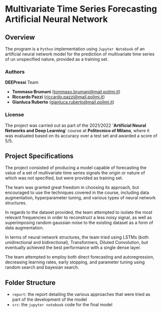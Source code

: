 # Multivariate Time Series Forecasting Artificial Neural Network
## Overview
The program is a `Python` implementation using `Jupyter Notebook` of an artificial neural network model for the prediction of multivariate time series of un unspecified nature, provided as a training set.

### Authors
<b>DEEPressi</b> Team
- <b>Tommaso Brumani</b> (tommaso.brumani@mail.polimi.it)
- <b>Riccardo Pazzi</b> (riccardo.pazzi@mail.polimi.it)
- <b>Gianluca Ruberto</b> (gianluca.ruberto@mail.polimi.it)

### License
The project was carried out as part of the 2021/2022 '<b>Artificial Neural Networks and Deep Learning</b>' course at <b>Politecnico of Milano</b>, where it was evaluated based on its accuracy over a test set and awarded a score of 5/5.

## Project Specifications
The project consisted of producing a model capable of forecasting the value of a set of multivariate time series signals the origin or nature of which was not specified, but were provided as training set.

The team was granted great freedom in choosing its approach, but encouraged to use the techniques covered in the course, including data augmentation, hyperparameter tuning, and various types of neural network structures.

In regards to the dataset provided, the team attempted to isolate the most relevant frequencies in order to reconstruct a less noisy signal, as well as superimposing random gaussian noise to the existing dataset as a form of data augmentation.

In terms of neural network structures, the team tried using LSTMs (both unidirectional and bidirectional), Transformers, Diluted Convolution, but eventually achieved the best performance with a single dense layer.  

The team attempted to employ both direct forecasting and autoregression, decreasing learning rates, early stopping, and parameter tuning using random search and bayesian search.

## Folder Structure
* `report`: the report detailing the various approaches that were tried as part of the development of the model
* `src`: the `jupyter notebook` code for the final model